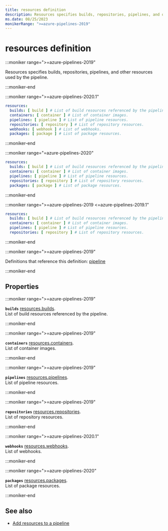 ```yaml
---
title: resources definition
description: Resources specifies builds, repositories, pipelines, and other resources used by the pipeline.
ms.date: 08/25/2023
monikerRange: ">=azure-pipelines-2019"
---
```


# resources definition

<!-- :::description::: -->
:::moniker range=">=azure-pipelines-2019"

<!-- :::editable-content name="description"::: -->
Resources specifies builds, repositories, pipelines, and other resources used by the pipeline.
<!-- :::editable-content-end::: -->

:::moniker-end
<!-- :::description-end::: -->

<!-- :::syntax::: -->
:::moniker range=">=azure-pipelines-2020.1"

```yaml
resources:
  builds: [ build ] # List of build resources referenced by the pipeline.
  containers: [ container ] # List of container images.
  pipelines: [ pipeline ] # List of pipeline resources.
  repositories: [ repository ] # List of repository resources.
  webhooks: [ webhook ] # List of webhooks.
  packages: [ package ] # List of package resources.
```

:::moniker-end

:::moniker range="=azure-pipelines-2020"

```yaml
resources:
  builds: [ build ] # List of build resources referenced by the pipeline.
  containers: [ container ] # List of container images.
  pipelines: [ pipeline ] # List of pipeline resources.
  repositories: [ repository ] # List of repository resources.
  packages: [ package ] # List of package resources.
```

:::moniker-end

:::moniker range=">=azure-pipelines-2019 <=azure-pipelines-2019.1"

```yaml
resources:
  builds: [ build ] # List of build resources referenced by the pipeline.
  containers: [ container ] # List of container images.
  pipelines: [ pipeline ] # List of pipeline resources.
  repositories: [ repository ] # List of repository resources.
```

:::moniker-end
<!-- :::syntax-end::: -->

<!-- :::parents::: -->
:::moniker range=">=azure-pipelines-2019"

Definitions that reference this definition: [pipeline](pipeline.md)

:::moniker-end
<!-- :::parents-end::: -->

## Properties

<!-- :::properties::: -->
<!-- :::item name="builds"::: -->
:::moniker range=">=azure-pipelines-2019"

**`builds`** [resources.builds](resources-builds.md).<br><!-- :::editable-content name="propDescription"::: -->
List of build resources referenced by the pipeline.
<!-- :::editable-content-end::: -->

:::moniker-end
<!-- :::item-end::: -->
<!-- :::item name="containers"::: -->
:::moniker range=">=azure-pipelines-2019"

**`containers`** [resources.containers](resources-containers.md).<br><!-- :::editable-content name="propDescription"::: -->
List of container images.
<!-- :::editable-content-end::: -->

:::moniker-end
<!-- :::item-end::: -->
<!-- :::item name="pipelines"::: -->
:::moniker range=">=azure-pipelines-2019"

**`pipelines`** [resources.pipelines](resources-pipelines.md).<br><!-- :::editable-content name="propDescription"::: -->
List of pipeline resources.
<!-- :::editable-content-end::: -->

:::moniker-end
<!-- :::item-end::: -->
<!-- :::item name="repositories"::: -->
:::moniker range=">=azure-pipelines-2019"

**`repositories`** [resources.repositories](resources-repositories.md).<br><!-- :::editable-content name="propDescription"::: -->
List of repository resources.
<!-- :::editable-content-end::: -->

:::moniker-end
<!-- :::item-end::: -->
<!-- :::item name="webhooks"::: -->
:::moniker range=">=azure-pipelines-2020.1"

**`webhooks`** [resources.webhooks](resources-webhooks.md).<br><!-- :::editable-content name="propDescription"::: -->
List of webhooks.
<!-- :::editable-content-end::: -->

:::moniker-end
<!-- :::item-end::: -->
<!-- :::item name="packages"::: -->
:::moniker range=">=azure-pipelines-2020"

**`packages`** [resources.packages](resources-packages.md).<br><!-- :::editable-content name="propDescription"::: -->
List of package resources.
<!-- :::editable-content-end::: -->

:::moniker-end
<!-- :::item-end::: -->
<!-- :::properties-end::: -->

<!-- :::remarks::: -->
<!-- :::editable-content name="remarks"::: -->
<!-- :::editable-content-end::: -->
<!-- :::remarks-end::: -->

<!-- :::examples::: -->
<!-- :::editable-content name="examples"::: -->
<!-- :::editable-content-end::: -->
<!-- :::examples-end::: -->

<!-- :::see-also::: -->
<!-- :::editable-content name="seeAlso"::: -->
## See also

- [Add resources to a pipeline](/azure/devops/pipelines/process/resources)
<!-- :::editable-content-end::: -->
<!-- :::see-also-end::: -->